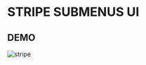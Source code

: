 # STRIPE SUBMENUS UI
## DEMO
![stripe](https://user-images.githubusercontent.com/101246922/162765888-87fd8938-8f85-43c5-a63a-da1e8d26197d.gif)


